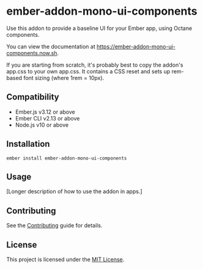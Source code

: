 ember-addon-mono-ui-components
==============================================================================

Use this addon to provide a baseline UI for your Ember app, using Octane components.

You can view the documentation at https://ember-addon-mono-ui-components.now.sh.

If you are starting from scratch, it's probably best to copy the addon's app.css to your own app.css. It contains a CSS reset and sets up rem-based font sizing (where 1rem = 10px).


Compatibility
------------------------------------------------------------------------------

* Ember.js v3.12 or above
* Ember CLI v2.13 or above
* Node.js v10 or above


Installation
------------------------------------------------------------------------------

```
ember install ember-addon-mono-ui-components
```


Usage
------------------------------------------------------------------------------

[Longer description of how to use the addon in apps.]


Contributing
------------------------------------------------------------------------------

See the [Contributing](CONTRIBUTING.md) guide for details.


License
------------------------------------------------------------------------------

This project is licensed under the [MIT License](LICENSE.md).
